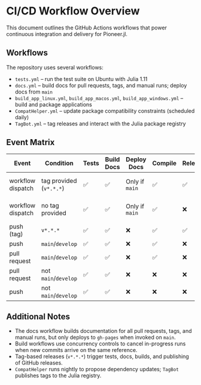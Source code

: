 # CI/CD Workflow Overview

This document outlines the GitHub Actions workflows that power continuous integration and delivery for Pioneer.jl.

## Workflows

The repository uses several workflows:

- `tests.yml` – run the test suite on Ubuntu with Julia 1.11
- `docs.yml` – build docs for pull requests, tags, and manual runs; deploy docs from `main`
- `build_app_linux.yml`, `build_app_macos.yml`, `build_app_windows.yml` – build and package applications
- `CompatHelper.yml` – update package compatibility constraints (scheduled daily)
- `TagBot.yml` – tag releases and interact with the Julia package registry

## Event Matrix

| Event | Condition | Tests | Build Docs  | Deploy Docs | Compile | Release | Purpose |
| --- | --- | --- | --- | --- | --- | --- | --- |
| workflow dispatch | tag provided (`v*.*.*`) | :white_check_mark: | :white_check_mark: | Only if `main` | :white_check_mark: | :white_check_mark: | Release new version |
| workflow dispatch | no tag provided | :white_check_mark: | :white_check_mark: | Only if `main` | :white_check_mark: | :x: | Test/build dev version |
| push (tag) | `v*.*.*` | :white_check_mark: | :white_check_mark: | :x: | :white_check_mark: | :white_check_mark: | ? |
| push | `main`/`develop` | :white_check_mark: | :white_check_mark: | :x:| :white_check_mark: | :x: | Hotfix |
| pull request | `main`/`develop` | :white_check_mark: | :white_check_mark: | :x: | :white_check_mark: | :x: | Completed feature |
| pull request | not `main`/`develop` | :white_check_mark: | :white_check_mark: | :x: | :x: | :x: | WIP new feature |
| push | not `main`/`develop` | :white_check_mark: | :white_check_mark: | :x: | :x: | :x: | WIP new feature |

## Additional Notes

- The docs workflow builds documentation for all pull requests, tags, and manual runs, but only deploys to `gh-pages` when invoked on `main`.
- Build workflows use concurrency controls to cancel in-progress runs when new commits arrive on the same reference.
- Tag-based releases (`v*.*.*`) trigger tests, docs, builds, and publishing of GitHub releases.
- `CompatHelper` runs nightly to propose dependency updates; `TagBot` publishes tags to the Julia registry.